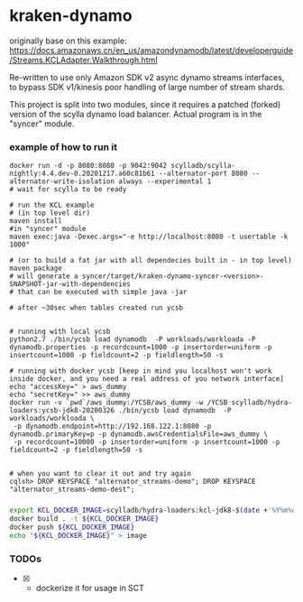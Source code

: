 # kraken-dynamo
originally base on this example:
https://docs.amazonaws.cn/en_us/amazondynamodb/latest/developerguide/Streams.KCLAdapter.Walkthrough.html

Re-written to use only Amazon SDK v2 async dynamo streams interfaces, to bypass SDK v1/kinesis poor 
handling of large number of stream shards.

This project is split into two modules, since it requires a patched (forked) version of the scylla
dynamo load balancer. Actual program is in the "syncer" module.

### example of how to run it
```
docker run -d -p 8080:8080 -p 9042:9042 scylladb/scylla-nightly:4.4.dev-0.20201217.a60c81b61 --alternator-port 8080 --alternator-write-isolation always --experimental 1
# wait for scylla to be ready

# run the KCL example
# (in top level dir)
maven install
#in "syncer" module
maven exec:java -Dexec.args="-e http://localhost:8080 -t usertable -k 1000"

# (or to build a fat jar with all dependecies built in - in top level)
maven package
# will generate a syncer/target/kraken-dynamo-syncer-<version>-SNAPSHOT-jar-with-dependencies
# that can be executed with simple java -jar

# after ~30sec when tables created run ycsb


# running with local ycsb
python2.7 ./bin/ycsb load dynamodb  -P workloads/workloada -P dynamodb.properties -p recordcount=1000 -p insertorder=uniform -p insertcount=1000 -p fieldcount=2 -p fieldlength=50 -s

# running with docker ycsb [keep in mind you localhost won't work inside docker, and you need a real address of you network interface]
echo "accessKey=" > aws_dummy
echo "secretKey=" >> aws_dummy
docker run -v `pwd`/aws_dummy:/YCSB/aws_dummy -w /YCSB scylladb/hydra-loaders:ycsb-jdk8-20200326 ./bin/ycsb load dynamodb  -P workloads/workloada \
 -p dynamodb.endpoint=http://192.168.122.1:8080 -p dynamodb.primaryKey=p -p dynamodb.awsCredentialsFile=aws_dummy \
 -p recordcount=10000 -p insertorder=uniform -p insertcount=1000 -p fieldcount=2 -p fieldlength=50 -s


# when you want to clear it out and try again
cqlsh> DROP KEYSPACE "alternator_streams-demo"; DROP KEYSPACE "alternator_streams-demo-dest";
```

###
```bash
export KCL_DOCKER_IMAGE=scylladb/hydra-loaders:kcl-jdk8-$(date +'%Y%m%d')
docker build . -t ${KCL_DOCKER_IMAGE}
docker push ${KCL_DOCKER_IMAGE}
echo "${KCL_DOCKER_IMAGE}" > image
```

### TODOs

* [x] - dockerize it for usage in SCT

